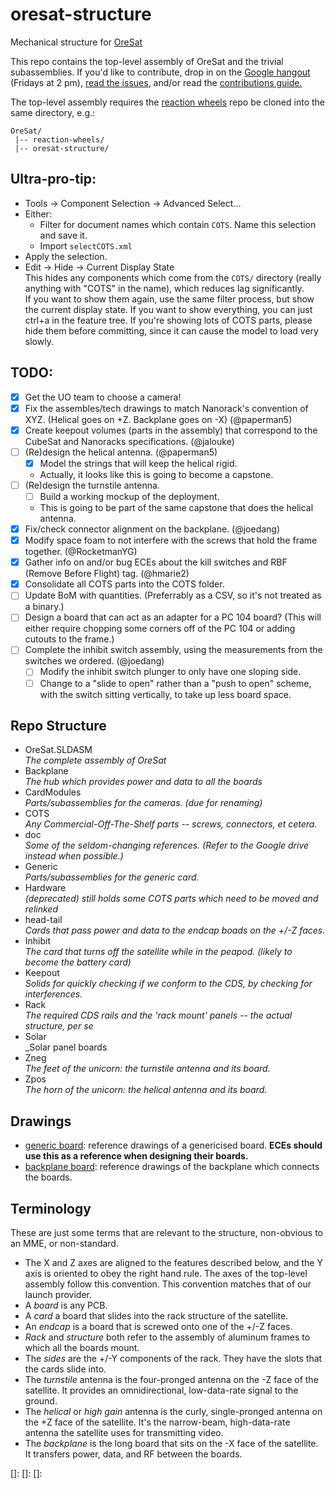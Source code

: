 # oresat-structure
Mechanical structure for [OreSat](http://www.oresat.org)

This repo contains the top-level assembly of OreSat and the trivial subassemblies. If you'd like to contribute, drop in on the [Google hangout][hangout] (Fridays at 2 pm), [read the issues][issues], and/or read the [contributions guide.][contrib] 

The top-level assembly requires the [reaction wheels] repo be cloned into the same directory, e.g.:  

    OreSat/
     |-- reaction-wheels/
     |-- oresat-structure/

## Ultra-pro-tip: 
* Tools -> Component Selection -> Advanced Select...
* Either:
  * Filter for document names which contain `COTS`. Name this selection and save it.
  * Import `selectCOTS.xml`
* Apply the selection.
* Edit -> Hide -> Current Display State  
This hides any components which come from the `COTS/` directory (really anything with "COTS" in the name), which reduces lag significantly.  
If you want to show them again, use the same filter process, but show the current display state. 
If you want to show everything, you can just ctrl+a in the feature tree. If you're showing lots of COTS parts, please hide them before committing, since it can cause the model to load very slowly.

## TODO:  
- [X] Get the UO team to choose a camera!
- [x] Fix the assembles/tech drawings to match Nanorack's convention of XYZ. (Helical goes on +Z. Backplane goes on -X) (@paperman5)
- [x] Create keepout volumes (parts in the assembly) that correspond to the CubeSat and Nanoracks specifications. (@jalouke)
- [ ] (Re)design the helical antenna. (@paperman5)
	- [X] Model the strings that will keep the helical rigid.
	- Actually, it looks like this is going to become a capstone.
- [ ] (Re)design the turnstile antenna. 
    - [ ] Build a working mockup of the deployment.
    - This is going to be part of the same capstone that does the helical antenna.
- [X] Fix/check connector alignment on the backplane. (@joedang)
- [X] Modify space foam to not interfere with the screws that hold the frame together. (@RocketmanYG)
- [X] Gather info on and/or bug ECEs about the kill switches and RBF (Remove Before Flight) tag. (@hmarie2)
- [X] Consolidate all COTS parts into the COTS folder. 
- [ ] Update BoM with quantities. (Preferrably as a CSV, so it's not treated as a binary.)
- [ ] Design a board that can act as an adapter for a PC 104 board? (This will either require chopping some corners off of the PC 104 or adding cutouts to the frame.)
- [ ] Complete the inhibit switch assembly, using the measurements from the switches we ordered. (@joedang)
	- [ ] Modify the inhibit switch plunger to only have one sloping side.
	- [ ] Change to a "slide to open" rather than a "push to open" scheme, with the switch sitting vertically, to take up less board space. 

## Repo Structure
- OreSat.SLDASM  
_The complete assembly of OreSat_
- Backplane  
_The hub which provides power and data to all the boards_
- CardModules  
_Parts/subassemblies for the cameras. (due for renaming)_
- COTS  
_Any Commercial-Off-The-Shelf parts -- screws, connectors, et cetera._
- doc  
_Some of the seldom-changing references. (Refer to the Google drive instead when possible.)_
- Generic  
_Parts/subassemblies for the generic card._
- Hardware  
_(deprecated) still holds some COTS parts which need to be moved and relinked_
- head-tail  
_Cards that pass power and data to the endcap boads on the +/-Z faces._
- Inhibit  
_The card that turns off the satellite while in the peapod. (likely to become the battery card)_
- Keepout  
_Solids for quickly checking if we conform to the CDS, by checking for interferences._
- Rack  
_The required CDS rails and the 'rack mount' panels -- the actual structure, per se_
- Solar  
_Solar panel boards
- Zneg  
_The feet of the unicorn: the turnstile antenna and its board._
- Zpos  
_The horn of the unicorn: the helical antenna and its board._

## Drawings
- [generic board](/Generic/Generic_board.pdf): reference drawings of a genericised board. **ECEs should use this as a reference when designing their boards.**
- [backplane board](/Backplane/Backplane_board.PDF): reference drawings of the backplane which connects the boards.

## Terminology
These are just some terms that are relevant to the structure, non-obvious to an MME, or non-standard.  
- The X and Z axes are aligned to the features described below, and the Y axis is oriented to obey the right hand rule. The axes of the top-level assembly follow this convention. This convention matches that of our launch provider.
- A _board_ is any PCB.
- A _card_ a board that slides into the rack structure of the satellite.
- An _endcap_ is a board that is screwed onto one of the +/-Z faces.
- _Rack_ and _structure_ both refer to the assembly of aluminum frames to which all the boards mount.
- The _sides_ are the +/-Y components of the rack. They have the slots that the cards slide into.
- The _turnstile_ antenna is the four-pronged antenna on the -Z face of the satellite. It provides an omnidirectional, low-data-rate signal to the ground.
- The _helical_ or _high gain_ antenna is the curly, single-pronged antenna on the +Z face of the satellite. It's the narrow-beam, high-data-rate antenna the satellite uses for transmitting video.
- The _backplane_ is the long board that sits on the -X face of the satellite. It transfers power, data, and RF between the boards.


[reaction wheels]: https://github.com/oresat/reaction-wheels
[hangout]: http://www.psas.pdx.edu/hangout
[issues]: https://github.com/oresat/oresat-structure/issues
[contrib]: https://github.com/oresat/oresat-structure/blob/master/.github/CONTRIBUTING.md
[]: 
[]: 
[]: 
